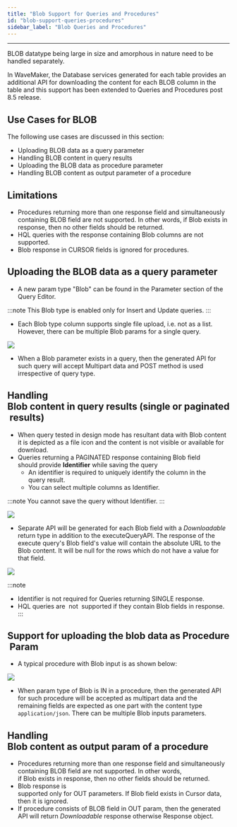 ```yaml
---
title: "Blob Support for Queries and Procedures"
id: "blob-support-queries-procedures"
sidebar_label: "Blob Queries and Procedures"
---
```

---

BLOB datatype being large in size and amorphous in nature need to be handled separately.

In WaveMaker, the Database services generated for each table provides an additional API for downloading the content for each BLOB column in the table and this support has been extended to Queries and Procedures post 8.5 release.

## Use Cases for BLOB

The following use cases are discussed in this section:

- Uploading BLOB data as a query parameter
- Handling BLOB content in query results
- Uploading the BLOB data as procedure parameter
- Handling BLOB content as output parameter of a procedure

## Limitations

- Procedures returning more than one response field and simultaneously containing BLOB field are not supported. In other words, if Blob exists in response, then no other fields should be returned.
- HQL queries with the response containing Blob columns are not supported.
- Blob response in CURSOR fields is ignored for procedures.

## Uploading the BLOB data as a query parameter

- A new param type "Blob" can be found in the Parameter section of the Query Editor.

:::note
This Blob type is enabled only for Insert and Update queries.
:::

- Each Blob type column supports single file upload, i.e. not as a list. However, there can be multiple Blob params for a single query. 

[![](/learn/assets/blob_query_param.png)](/learn/assets/blob_query_param.png)

- When a Blob parameter exists in a query, then the generated API for such query will accept Multipart data and POST method is used irrespective of query type.

## Handling Blob content in query results (single or paginated results)

- When query tested in design mode has resultant data with Blob content it is depicted as a file icon and the content is not visible or available for download.
- Queries returning a PAGINATED response containing Blob field should provide **Identifier** while saving the query
    - An identifier is required to uniquely identify the column in the query result.
    - You can select multiple columns as Identifier.

:::note 
You cannot save the query without Identifier. 
:::

[![](/learn/assets/blob_query_save.png)](/learn/assets/blob_query_save.png)

- Separate API will be generated for each Blob field with a _Downloadable_ return type in addition to the executeQueryAPI. The response of the execute query's Blob field's value will contain the absolute URL to the Blob content. It will be null for the rows which do not have a value for that field. 

[![](/learn/assets/blob_query_api.png)](/learn/assets/blob_query_api.png)

:::note
- Identifier is not required for Queries returning SINGLE response.
- HQL queries are  not  supported if they contain Blob fields in response.
:::

## Support for uploading the blob data as Procedure Param

- A typical procedure with Blob input is as shown below: 

[![](/learn/assets/blob_proc_param.png)](/learn/assets/blob_proc_param.png)

- When param type of Blob is IN in a procedure, then the generated API for such procedure will be accepted as multipart data and the remaining fields are expected as one part with the content type `application/json`. There can be multiple Blob inputs parameters.

## Handling Blob content as output param of a procedure

- Procedures returning more than one response field and simultaneously containing BLOB field are not supported. In other words, if Blob exists in response, then no other fields should be returned.
- Blob response is supported only for OUT parameters. If Blob field exists in Cursor data, then it is ignored.
- If procedure consists of BLOB field in OUT param, then the generated API will return _Downloadable_ response otherwise <procedureName>Response object.

